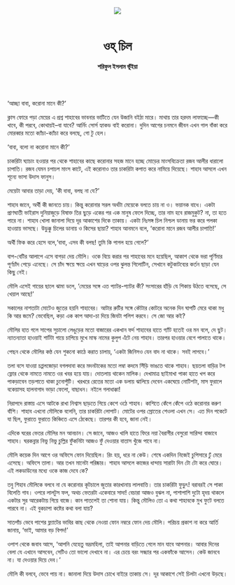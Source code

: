 <div align=center>
<img src=https://images.prothomalo.com/prothomalo-bangla%2F2020-10%2Fd9feb011-fc3c-4348-b641-050d73d094b4%2FShoriful_Islam_Bhuia.png?rect=0%2C470%2C947%2C497&w=1200&ar=40%3A21&auto=format%2Ccompress&ogImage=true&mode=crop&overlay=&overlay_position=bottom&overlay_width_pct=1 />
<br><br>
<h1>ওহ্​ চিল</h1>
<h4>শরিফুল ইসলাম ভূঁইয়া</h4>
<br><br>
</div>

‘আচ্ছা বাবা, করোনা মানে কী?’

ক্লাস ফোরে পড়া মেয়ের এ প্রশ্ন শাহাবের ভাবনার ভাটিতে যেন উজানি বইঠা মারে। মাথায় তার হরদম লাফাচ্ছে—কী খাবে, কী পরবে, কোথায়ই–বা যাবে? আর্নিং সোর্স হ্যাকড বাই করোনা। দুদিন আগের চনমনে জীবন এখন গাল বাঁকা করে মোরব্বার মতো ক্যাঁচা-ক্যাঁচা করে বলছে, গো টু হেল।

‘বাবা, বলো না করোনা মানে কী?’

চাকরিটা ঘ্যাচাং হওয়ার পর থেকে শাহাবের কাছে করোনার সহজ মানে হচ্ছে মোড়ের মাংসবিক্রেতা রজব আলীর ধারালো চাপাতি। রজব যেমন চপাচপ মাংস কাটে, এই করোনাও তার চাকরিটা কপাত করে নামিয়ে দিয়েছে। শাহাব আসলে এখন শূন্যে ভাসা উদাস ফানুস।

মেয়েটা আবার তাড়া দেয়, ‘কী বাবা, বলছ না যে?’

শাহাব জানে, অর্থী কী জানতে চায়। কিন্তু করোনার সরল অর্থটা মেয়েকে বলতে চায় না ও। ভয়ানক বাধে। একটা প্রাণঘাতী ভাইরাস দুনিয়াজুড়ে বিষাক্ত তির ছুড়ে একের পর এক মানুষ ফেলে দিচ্ছে, তার নাম হবে রাজমুকুট? না, তা হতে পারে না। শাহাব খোলা জানালা দিয়ে দূর আকাশের দিকে তাকায়। একটা নিঃসঙ্গ চিল নিশ্চল ডানায় ভর করে পলকা হাওয়ায় ভাসছে। উড়ুক্কু চিলের ডানায় ও কিসের ছায়া? শাহাব আনমনে বলে, ‘করোনা মানে রজব আলীর চাপাতি!’

অর্থী ফিক করে হেসে বলে,‘বাবা, এসব কী বলছ! তুমি কি পাগল হয়ে গেলে?’

বাপ-বেটির আলাপে এসে বাগড়া দেয় মৌলি। ওকে বিয়ে করার পর শাহাবের মনে হয়েছিল, আকাশ থেকে ভরা পূর্ণিমার পূর্ণচাঁদ পেড়ে এনেছে। সে চাঁদ ক্ষয়ে ক্ষয়ে এখন ঘাড়ের ওপর ঝুলন্ত গিলোটিন, সেখানে কটুকাটব্যের কর্তন ছাড়া যেন কিছু নেই।

মৌলি এসেই গায়ের ছালে ঝামা ডলে, ‘মেয়ের সঙ্গে এত প্যাটর-প্যাটর কী? সংসারের হাঁড়ি যে শিকায় উঠতে বসেছে, সে খেয়াল আছে!’

সকালের নাশতাটা মোটেও জুতের হয়নি শাহাবের। আটার রুটির সঙ্গে কৌটার কোটরে অনেক দিন ঘাপটি মেরে থাকা মধু কি আর জমে? ভেবেছিল, কড়া এক কাপ আদা-চা দিয়ে জিবটা পলিশ করবে। সে জো আর কই?

মৌলির হাত গলে সাপের সুচালো লেঙুড়ের মতো বাজারের একখান ফর্দ শাহাবের হাতে গ্যাঁট হতেই ওর মন বলে, দে ছুট। ন্যাতন্যাতা হাওয়াই শার্টটা গায়ে চাপিয়ে মুখে মাস্ক নামের কুলুপ এঁটে নেয় শাহাব। তারপর হাওয়ার বেগে পালাতে থাকে।

পেছন থেকে মৌলির কণ্ঠ যেন শুকনো কাঠে করাত চালায়, ‘একটা জিনিসও যেন বাদ না থাকে। সবই লাগবে।’

তলা বসে যাওয়া চপ্পলজোড়া বগলদাবা করে মদনটাকের মতো লম্বা কদমে সিঁড়ি ভাঙতে থাকে শাহাব। ছয়তলা বাড়ির টপ ফ্লোর থেকে নামতে নামতে ওর খবর হয়ে যায়। দোতলায় থাকেন মালিক। দেখামাত্র ছাইমাখা পাকা হাতে খপ করে পাকড়াবেন তড়পাতে থাকা চুনোপুঁটি। খরখরে রেতের মতো এক ডলায় ঝালিয়ে দেবেন একঘেয়ে নোটিশটা, মাস ফুরালে বকেয়াসহ হালনাগাদ ভাড়া ফেলো, বাছাধন। নইলে গলাধাক্কা!

নিরাপদে রাস্তায় এসে আটকে রাখা নিশ্বাস ছাড়তে গিয়ে কেশে ওঠে শাহাব। কাশিতে কেঁপে কেঁপে ওঠে করোনার করুণ বাঁশি। শাহাব এখনো মৌলিকে বলেনি, তার চাকরিটা লোপাট। মোটের ওপর স্রোতের শেওলা এখন সে। এত দিন পকেটে যা ছিল, ফুরাতে ফুরাতে কিঞ্চিতে এসে ঠেকেছে। তারপর কী হবে, জানা নেই।

এদিকে ঘরের ভেতর মৌলির মন আনচান। সে জানে, আজও খালি হাতে ফিরে নয়া বৈরাগীর বেসুরো সারিন্দা বাজাবে শাহাব। ঘরকন্নার নিভু নিভু চুল্লির ফুঁকনিটা আজও ফুঁ দেওয়ার বাতাস খুঁজে পাবে না।

মৌলি কয়েক দিন আগে ওর অফিসে ফোন দিয়েছিল। রিং হয়, ধরে না কেউ। শেষে একদিন নিজেই চুপিসারে ঢুঁ মেরে এসেছে। অফিসে তালা। আর তখন মানেটা পরিষ্কার। শাহাব আসলে কাজের ধান্দায় সারাটা দিন টো টো করে ঘোরে। এই লকডাউনের মধ্যে ওকে কাজ দেবে কে?

তবু শিহাব মৌলিকে বলবে না যে করোনার কূটচালে জুতার কারখানায় লালবাত্তি। তার চাকরিটা ফুড়ুৎ! বরাবরই সে পাকা বিলেতি গাব। ওপরে লালটুস ফল, অথচ ভেতরটা একেবারে সাদা! বেচারা আজও বুঝল না, পাশাপাশি দুটো হৃদয় থাকলে একটার সুর আরেকটায় গিয়ে বাজে। কান পাতলেই তা শোনা যায়। কিন্তু মৌলিও তো এ কথা শাহাবকে মুখ ফুটে বলতে পারবে না। এই বুকচাপা কষ্টের কথা বলা যায়?

সাতপাঁচ ভেবে পাশের ফ্ল্যাটের ভাবির কাছ থেকে নেওয়া ফোন নম্বরে ফোন দেয় মৌলি। পরিচয় প্রকাশ না করে আর্তি জানায়, ‘ভাই, আমার বড় বিপদ!’

ওপাশ থেকে জবাব আসে, ‘আপনি যেহেতু ভদ্রমহিলা, তাই আপনার বাড়িতে গেলে মান যাবে আপনার। আবার দিনের বেলা যে এখানে আসবেন, সেটিও তো ভালো দেখাবে না। এর চেয়ে বরং সন্ধ্যার পর একফাঁকে আসেন। কেউ জানবে না। যা দেওয়ার দিয়ে দেব।’

মৌলি কী বলবে, ভেবে পায় না। জানালা দিয়ে উদাস চোখে বাইরে তাকায় সে। দূর আকাশে সেই চিলটা এখনো উড়ছে।
